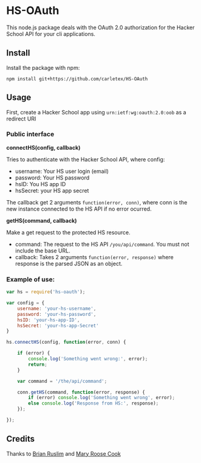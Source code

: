 # HS-OAuth

This node.js package deals with the OAuth 2.0 authorization for the Hacker School API for your cli applications.

## Install

Install the package with npm:

`npm install git+https://github.com/carletex/HS-OAuth`

## Usage

First, create a Hacker School app using `urn:ietf:wg:oauth:2.0:oob` as a redirect URI

### Public interface

__connectHS(config, callback)__

Tries to authenticate with the Hacker School API, where config:

- username: Your HS user login (email)
- password: Your HS password
- hsID: You HS app ID
- hsSecret: your HS app secret

The callback get 2 arguments `function(error, conn)`, where conn is the new instance connected to the HS API if no error ocurred.

__getHS(command, callback)__

Make a get request to the protected HS resource.

- command: The request to the HS API `/you/api/command`. You must not include the base URL.
- callback: Takes 2 arguments `function(error, response)` where response is the parsed JSON as an object.


### Example of use:

```javascript
var hs = require('hs-oauth');

var config = {
    username: 'your-hs-username',
    password: 'your-hs-password',
    hsID: 'your-hs-app-ID',
    hsSecret: 'your-hs-app-Secret'
}

hs.connectHS(config, function(error, conn) {

    if (error) {
        console.log('Something went wrong:', error);
        return;
    }

    var command = '/the/api/command';

    conn.getHS(command, function(error, response) {
        if (error) console.log('Something went wrong', error);
        else console.log('Response from HS:', response);
    });

});

```

## Credits

Thanks to [Brian Ruslim](https://github.com/bruslim) and [Mary Roose Cook](https://github.com/maryrosecook)